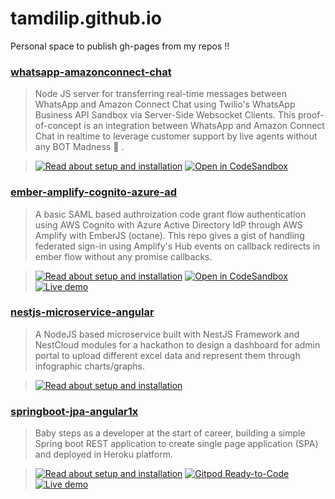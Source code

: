 # tamdilip.github.io
Personal space to publish gh-pages from my repos !! 

### [whatsapp-amazonconnect-chat](https://github.com/tamdilip/whatsapp-amazonconnect-chat)

> Node JS server for transferring real-time messages between WhatsApp and Amazon Connect Chat using Twilio's WhatsApp Business API Sandbox via Server-Side Websocket Clients. This proof-of-concept is an integration between WhatsApp and Amazon Connect Chat in realtime to leverage customer support by live agents without any BOT Madness 🤪 .

>[![Read about setup and installation](https://img.shields.io/badge/gh%20page-Setup%20and%20Installation-red?style=flat-square&logo=git&logoColor=green)](https://tamdilip.github.io/whatsapp-amazonconnect-chat/) [![Open in CodeSandbox](https://img.shields.io/badge/CodeSandbox-Ready--to--Code-green?style=flat-square&logo=codesandbox)](https://codesandbox.io/s/github/tamdilip/whatsapp-amazonconnect-chat)

### [ember-amplify-cognito-azure-ad](https://github.com/tamdilip/ember-amplify-cognito-azure-ad)

> A basic SAML based authroization code grant flow authentication using AWS Cognito with Azure Active Directory IdP through AWS Amplify with EmberJS (octane). This repo gives a gist of handling federated sign-in using Amplify's Hub events on callback redirects in ember flow without any promise callbacks.

>[![Read about setup and installation](https://img.shields.io/badge/gh%20page-Setup%20and%20Installation-red?style=flat-square&logo=git&logoColor=green)](https://github.com/tamdilip/ember-amplify-cognito-azure-ad/blob/master/README.md) [![Open in CodeSandbox](https://img.shields.io/badge/CodeSandbox-Ready--to--Code-green?style=flat-square&logo=codesandbox)](https://codesandbox.io/s/github/tamdilip/ember-amplify-cognito-azure-ad) [![Live demo](https://img.shields.io/badge/gh%20pages-Live%20demo-violet?style=flat-square&logo=git&logoColor=violet)](https://tamdilip.github.io/ember-amplify-cognito-azure-ad)

### [nestjs-microservice-angular](https://github.com/tamdilip/nestjs-microservice-angular)

> A NodeJS based microservice built with NestJS Framework and NestCloud modules for a hackathon to design a dashboard for admin portal to upload different excel data and represent them through infographic charts/graphs.

>[![Read about setup and installation](https://img.shields.io/badge/gh%20page-Setup%20and%20Installation-red?style=flat-square&logo=git&logoColor=green)](https://tamdilip.github.io/nestjs-microservice-angular/)

### [springboot-jpa-angular1x](https://github.com/tamdilip/springboot-jpa-angular1x)

> Baby steps as a developer at the start of career, building a simple Spring boot REST application to create single page application (SPA) and deployed in Heroku platform.

>[![Read about setup and installation](https://img.shields.io/badge/gh%20page-Setup%20and%20Installation-red?style=flat-square&logo=git&logoColor=green)](https://tamdilip.github.io/springboot-jpa-angular1x/) [![Gitpod Ready-to-Code](https://img.shields.io/badge/Gitpod-Ready--to--Code-green?logo=gitpod&style=flat-square)](https://gitpod.io/#https://github.com/tamdilip/coursemock)  [![Live demo](https://img.shields.io/badge/Heroku-Live%20demo-violet?style=flat-square&logo=heroku&logoColor=violet)](https://springbootangular.herokuapp.com)
